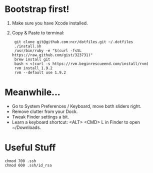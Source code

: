 Bootstrap first!
================

1. Make sure you have Xcode installed.

2. Copy & Paste to terminal:

        git clone git@github.com:ncr/dotfiles.git ~/.dotfiles
        ./install.sh
        /usr/bin/ruby -e "$(curl -fsSL https://raw.github.com/gist/323731)"
        brew install git
        bash < <(curl -s https://rvm.beginrescueend.com/install/rvm)
        rvm install 1.9.2
        rvm --default use 1.9.2
    
    
Meanwhile...
============

+ Go to System Preferences / Keyboard, move both sliders right.
+ Remove clutter from your Dock.
+ Tweak Finder settings a bit.
+ Learn a keyboard shortcut: &lt;ALT&gt; &lt;CMD&gt; L in Finder to open ~/Downloads.

Useful Stuff
============

    chmod 700 .ssh
    chmod 600 .ssh/id_rsa
    